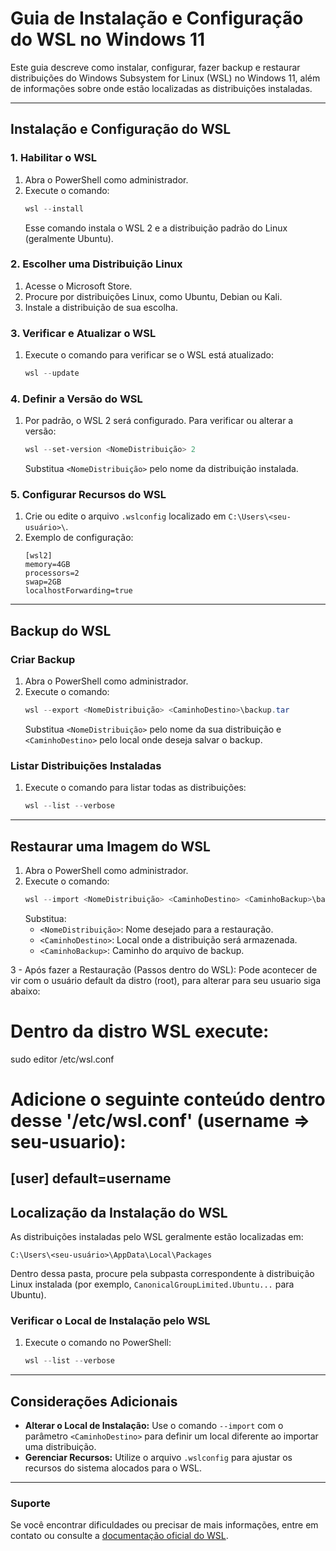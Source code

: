 # Guia de Instalação e Configuração do WSL no Windows 11

Este guia descreve como instalar, configurar, fazer backup e restaurar distribuições do Windows Subsystem for Linux (WSL) no Windows 11, além de informações sobre onde estão localizadas as distribuições instaladas.

---

## **Instalação e Configuração do WSL**

### 1. Habilitar o WSL

1. Abra o PowerShell como administrador.
2. Execute o comando:
   ```powershell
   wsl --install
   ```
   Esse comando instala o WSL 2 e a distribuição padrão do Linux (geralmente Ubuntu).

### 2. Escolher uma Distribuição Linux

1. Acesse o Microsoft Store.
2. Procure por distribuições Linux, como Ubuntu, Debian ou Kali.
3. Instale a distribuição de sua escolha.

### 3. Verificar e Atualizar o WSL

1. Execute o comando para verificar se o WSL está atualizado:
   ```powershell
   wsl --update
   ```

### 4. Definir a Versão do WSL

1. Por padrão, o WSL 2 será configurado. Para verificar ou alterar a versão:
   ```powershell
   wsl --set-version <NomeDistribuição> 2
   ```
   Substitua `<NomeDistribuição>` pelo nome da distribuição instalada.

### 5. Configurar Recursos do WSL

1. Crie ou edite o arquivo `.wslconfig` localizado em `C:\Users\<seu-usuário>\`.
2. Exemplo de configuração:
   ```plaintext
   [wsl2]
   memory=4GB
   processors=2
   swap=2GB
   localhostForwarding=true
   ```

---

## **Backup do WSL**

### Criar Backup

1. Abra o PowerShell como administrador.
2. Execute o comando:
   ```powershell
   wsl --export <NomeDistribuição> <CaminhoDestino>\backup.tar
   ```
   Substitua `<NomeDistribuição>` pelo nome da sua distribuição e `<CaminhoDestino>` pelo local onde deseja salvar o backup.

### Listar Distribuições Instaladas

1. Execute o comando para listar todas as distribuições:
   ```powershell
   wsl --list --verbose
   ```

---

## **Restaurar uma Imagem do WSL**

1. Abra o PowerShell como administrador.
2. Execute o comando:
   ```powershell
   wsl --import <NomeDistribuição> <CaminhoDestino> <CaminhoBackup>\backup.tar
   ```
   Substitua:
   - `<NomeDistribuição>`: Nome desejado para a restauração.
   - `<CaminhoDestino>`: Local onde a distribuição será armazenada.
   - `<CaminhoBackup>`: Caminho do arquivo de backup.
     
3 - Após fazer a Restauração (Passos dentro do WSL):
Pode acontecer de vir com o usuário default da distro (root), para alterar para seu usuario siga abaixo:
# Dentro da distro WSL execute:
sudo editor /etc/wsl.conf

# Adicione o seguinte conteúdo dentro desse '/etc/wsl.conf' (username => seu-usuario):
[user]
default=username
---

## **Localização da Instalação do WSL**

As distribuições instaladas pelo WSL geralmente estão localizadas em:

```
C:\Users\<seu-usuário>\AppData\Local\Packages
```

Dentro dessa pasta, procure pela subpasta correspondente à distribuição Linux instalada (por exemplo, `CanonicalGroupLimited.Ubuntu...` para Ubuntu).

### Verificar o Local de Instalação pelo WSL

1. Execute o comando no PowerShell:
   ```powershell
   wsl --list --verbose
   ```

---

## **Considerações Adicionais**

- **Alterar o Local de Instalação:** Use o comando `--import` com o parâmetro `<CaminhoDestino>` para definir um local diferente ao importar uma distribuição.
- **Gerenciar Recursos:** Utilize o arquivo `.wslconfig` para ajustar os recursos do sistema alocados para o WSL.

---

### **Suporte**

Se você encontrar dificuldades ou precisar de mais informações, entre em contato ou consulte a [documentação oficial do WSL](https://learn.microsoft.com/en-us/windows/wsl/).
